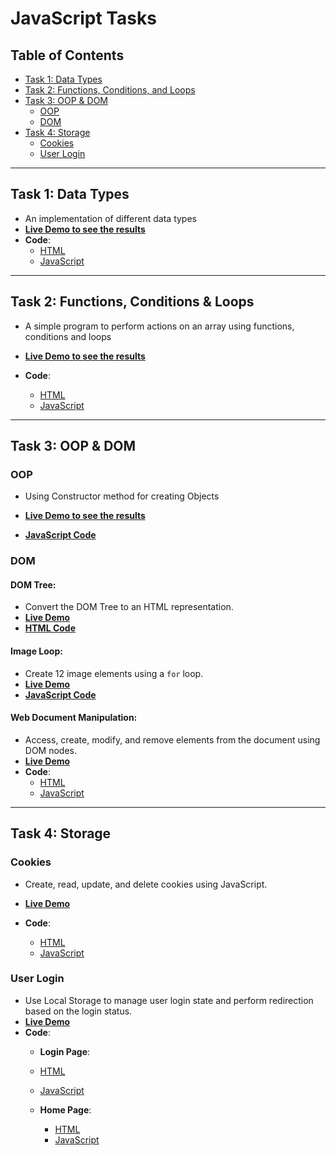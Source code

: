 # JavaScript Tasks 



## Table of Contents
- [Task 1: Data Types](#task-1-data-types)
- [Task 2: Functions, Conditions, and Loops](#task-2-functions-conditions--loops)
- [Task 3: OOP & DOM](#task-3-oop--dom)
  - [OOP](#oop)
  - [DOM](#dom)
- [Task 4: Storage](#task-4-storage)
  - [Cookies](#cookies)
  - [User Login](#user-login)

---

## Task 1: Data Types
- An implementation of different data types
- **[Live Demo to see the results](https://ahmedelshinnawi.github.io/Front-End-Summer-Training/JavaScript/Data%20Types/)**
- **Code**: 
  - [HTML](https://github.com/Ahmedelshinnawi/Front-End-Summer-Training/blob/main/JavaScript/Data%20Types/index.html)
  - [JavaScript](https://github.com/Ahmedelshinnawi/Front-End-Summer-Training/blob/main/JavaScript/Data%20Types/script.js)

---

## Task 2: Functions, Conditions & Loops
- A simple program to perform actions on an array using functions, conditions and loops

- **[Live Demo to see the results](https://ahmedelshinnawi.github.io/Front-End-Summer-Training/JavaScript/Functions,%20Conditions%20and%20Loops/)**
- **Code**:
  - [HTML](https://github.com/Ahmedelshinnawi/Front-End-Summer-Training/blob/main/JavaScript/Functions%2C%20Conditions%20and%20Loops/index.html)
  - [JavaScript](https://github.com/Ahmedelshinnawi/Front-End-Summer-Training/blob/main/JavaScript/Functions%2C%20Conditions%20and%20Loops/script.js)

---

## Task 3: OOP & DOM

### OOP
- Using Constructor method for creating Objects

- **[Live Demo to see the results](https://ahmedelshinnawi.github.io/Front-End-Summer-Training/JavaScript/OOP%20&%20Dom/OOP/)** 
- **[JavaScript Code](https://github.com/Ahmedelshinnawi/Front-End-Summer-Training/blob/main/JavaScript/OOP%20%26%20Dom/OOP/oop.js)**

### DOM 

#### DOM Tree:
- Convert the DOM Tree to an HTML representation.
- **[Live Demo](https://ahmedelshinnawi.github.io/Front-End-Summer-Training/JavaScript/OOP%20&%20Dom/Dom/Dom%20tree/)**
- **[HTML Code](https://github.com/Ahmedelshinnawi/Front-End-Summer-Training/blob/main/JavaScript/OOP%20%26%20Dom/Dom/Dom%20tree/index.html)**

#### Image Loop:
- Create 12 image elements using a `for` loop.
- **[Live Demo](https://ahmedelshinnawi.github.io/Front-End-Summer-Training/JavaScript/OOP%20&%20Dom/Dom/Image%20loop/)** 
- **[JavaScript Code](https://github.com/Ahmedelshinnawi/Front-End-Summer-Training/blob/main/JavaScript/OOP%20%26%20Dom/Dom/Image%20loop/script.js)**

#### Web Document Manipulation:
- Access, create, modify, and remove elements from the document using DOM nodes.
- **[Live Demo](https://ahmedelshinnawi.github.io/Front-End-Summer-Training/JavaScript/OOP%20&%20Dom/Dom/Web%20document/)** 
- **Code**:
  - [HTML](https://github.com/Ahmedelshinnawi/Front-End-Summer-Training/blob/main/JavaScript/OOP%20%26%20Dom/Dom/Web%20document/index.html)
  - [JavaScript](https://github.com/Ahmedelshinnawi/Front-End-Summer-Training/blob/main/JavaScript/OOP%20%26%20Dom/Dom/Web%20document/script.js)

---

## Task 4: Storage
### Cookies
- Create, read, update, and delete cookies using JavaScript.

- **[Live Demo](https://ahmedelshinnawi.github.io/Front-End-Summer-Training/JavaScript/Storage/Cookies/)**
- **Code**:
  - [HTML](https://github.com/Ahmedelshinnawi/Front-End-Summer-Training/blob/main/JavaScript/Storage/Cookies/index.html)
  - [JavaScript](https://github.com/Ahmedelshinnawi/Front-End-Summer-Training/blob/main/JavaScript/Storage/Cookies/script.js)

### User Login
- Use Local Storage to manage user login state and perform redirection based on the login status.
- **[Live Demo](https://ahmedelshinnawi.github.io/Front-End-Summer-Training/JavaScript/Storage/Login/)**
- **Code**:
  - **Login Page**: 
   - [HTML](https://github.com/Ahmedelshinnawi/Front-End-Summer-Training/blob/main/JavaScript/Storage/Login/index.html)
   - [JavaScript](https://github.com/Ahmedelshinnawi/Front-End-Summer-Training/blob/main/JavaScript/Storage/Login/login.js)
   
  - **Home Page**: 
    - [HTML](https://github.com/Ahmedelshinnawi/Front-End-Summer-Training/blob/main/JavaScript/Storage/Login/Home.html)
    - [JavaScript](https://github.com/Ahmedelshinnawi/Front-End-Summer-Training/blob/main/JavaScript/Storage/Login/home.js)  

